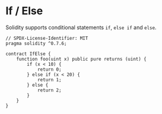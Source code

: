 # If / Else  
Solidity supports conditional statements `if`, `else if` and `else`.

```
// SPDX-License-Identifier: MIT
pragma solidity ^0.7.6;

contract IfElse {
	function foo(uint x) public pure returns (uint) {
		if (x < 10) {
			return 0;
		} else if (x < 20) {
			return 1;
		} else {
			return 2;
		}
	}
}
```